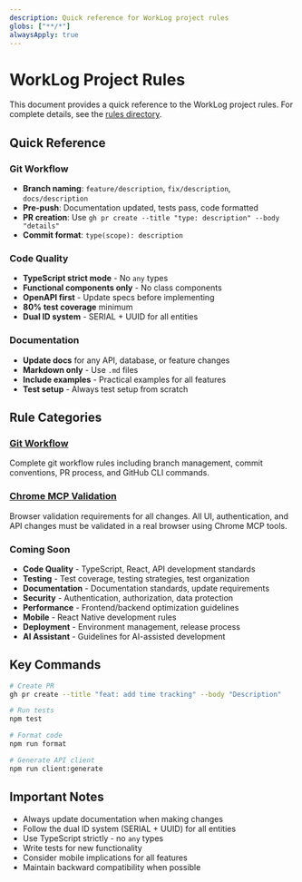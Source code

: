 ```yaml
---
description: Quick reference for WorkLog project rules
globs: ["**/*"]
alwaysApply: true
---
```


# WorkLog Project Rules

This document provides a quick reference to the WorkLog project rules. For complete details, see the [rules directory](./.cursor/rules/).

## Quick Reference

### Git Workflow
- **Branch naming**: `feature/description`, `fix/description`, `docs/description`
- **Pre-push**: Documentation updated, tests pass, code formatted
- **PR creation**: Use `gh pr create --title "type: description" --body "details"`
- **Commit format**: `type(scope): description`

### Code Quality
- **TypeScript strict mode** - No `any` types
- **Functional components only** - No class components
- **OpenAPI first** - Update specs before implementing
- **80% test coverage** minimum
- **Dual ID system** - SERIAL + UUID for all entities

### Documentation
- **Update docs** for any API, database, or feature changes
- **Markdown only** - Use `.md` files
- **Include examples** - Practical examples for all features
- **Test setup** - Always test setup from scratch

## Rule Categories

### [Git Workflow](./.cursor/rules/git.md)
Complete git workflow rules including branch management, commit conventions, PR process, and GitHub CLI commands.

### [Chrome MCP Validation](./.cursor/rules/chrome-mcp-validation.md)
Browser validation requirements for all changes. All UI, authentication, and API changes must be validated in a real browser using Chrome MCP tools.

### Coming Soon
- **Code Quality** - TypeScript, React, API development standards
- **Testing** - Test coverage, testing strategies, test organization
- **Documentation** - Documentation standards, update requirements
- **Security** - Authentication, authorization, data protection
- **Performance** - Frontend/backend optimization guidelines
- **Mobile** - React Native development rules
- **Deployment** - Environment management, release process
- **AI Assistant** - Guidelines for AI-assisted development

## Key Commands

```bash
# Create PR
gh pr create --title "feat: add time tracking" --body "Description"

# Run tests
npm test

# Format code
npm run format

# Generate API client
npm run client:generate
```

## Important Notes

- Always update documentation when making changes
- Follow the dual ID system (SERIAL + UUID) for all entities
- Use TypeScript strictly - no `any` types
- Write tests for new functionality
- Consider mobile implications for all features
- Maintain backward compatibility when possible